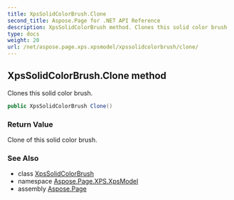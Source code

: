 ```yaml
---
title: XpsSolidColorBrush.Clone
second_title: Aspose.Page for .NET API Reference
description: XpsSolidColorBrush method. Clones this solid color brush
type: docs
weight: 20
url: /net/aspose.page.xps.xpsmodel/xpssolidcolorbrush/clone/
---
```

## XpsSolidColorBrush.Clone method

Clones this solid color brush.

```csharp
public XpsSolidColorBrush Clone()
```

### Return Value

Clone of this solid color brush.

### See Also

* class [XpsSolidColorBrush](../)
* namespace [Aspose.Page.XPS.XpsModel](../../xpssolidcolorbrush/)
* assembly [Aspose.Page](../../../)


